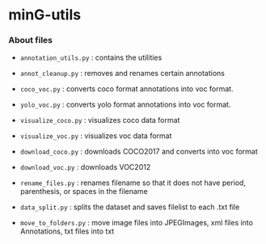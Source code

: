 # minG-utils

### About files
- `annotation_utils.py` : contains the utilities

- `annot_cleanup.py` : removes and renames certain annotations
- `coco_voc.py` : converts coco format annotations into voc format.
- `yolo_voc.py` : converts yolo format annotations into voc format.

- `visualize_coco.py` : visualizes coco data format
- `visualize_voc.py` : visualizes voc data format
- `download_coco.py` : downloads COCO2017 and converts into voc format
- `download_voc.py` : downloads VOC2012

- `rename_files.py` : renames filename so that it does not have period, parenthesis, or spaces in the filename
- `data_split.py` : splits the dataset and saves filelist to each .txt file
- `move_to_folders.py` : move image files into JPEGImages, xml files into Annotations, txt files into txt
